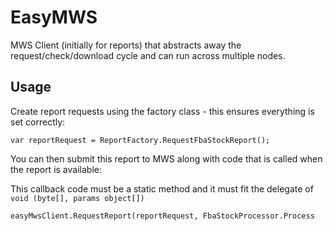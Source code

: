 # EasyMWS

MWS Client (initially for reports) that abstracts away the request/check/download cycle and can run across multiple nodes.

## Usage

Create report requests using the factory class - this ensures everything is set correctly:

```
var reportRequest = ReportFactory.RequestFbaStockReport();
```

You can then submit this report to MWS along with code that is called when the report is available:

This callback code must be a static method and it must fit the delegate of `void (byte[], params object[])`

```
easyMwsClient.RequestReport(reportRequest, FbaStockProcessor.Process
```